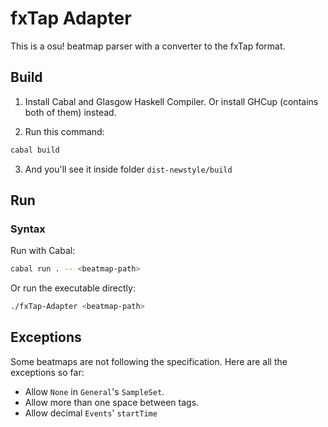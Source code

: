 # fxTap Adapter

This is a osu! beatmap parser with a converter to the fxTap format.

## Build

1. Install Cabal and Glasgow Haskell Compiler. Or install GHCup (contains both of them) instead.

2. Run this command:

```sh
cabal build
```

3. And you'll see it inside folder `dist-newstyle/build`

## Run

### Syntax

Run with Cabal:

```sh
cabal run . -- <beatmap-path>
```

Or run the executable directly:

```sh
./fxTap-Adapter <beatmap-path>
```

## Exceptions

Some beatmaps are not following the specification.
Here are all the exceptions so far:

* Allow `None` in `General`'s `SampleSet`.
* Allow more than one space between tags.
* Allow decimal `Events`' `startTime`
